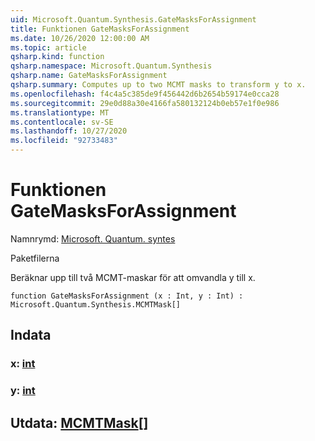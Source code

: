 ```yaml
---
uid: Microsoft.Quantum.Synthesis.GateMasksForAssignment
title: Funktionen GateMasksForAssignment
ms.date: 10/26/2020 12:00:00 AM
ms.topic: article
qsharp.kind: function
qsharp.namespace: Microsoft.Quantum.Synthesis
qsharp.name: GateMasksForAssignment
qsharp.summary: Computes up to two MCMT masks to transform y to x.
ms.openlocfilehash: f4c4a5c385de9f456442d6b2654b59174e0cca28
ms.sourcegitcommit: 29e0d88a30e4166fa580132124b0eb57e1f0e986
ms.translationtype: MT
ms.contentlocale: sv-SE
ms.lasthandoff: 10/27/2020
ms.locfileid: "92733483"
---
```

# <a name="gatemasksforassignment-function"></a>Funktionen GateMasksForAssignment

Namnrymd: [Microsoft. Quantum. syntes](xref:Microsoft.Quantum.Synthesis)

Paketfilerna [](https://nuget.org/packages/)


Beräknar upp till två MCMT-maskar för att omvandla y till x.

```qsharp
function GateMasksForAssignment (x : Int, y : Int) : Microsoft.Quantum.Synthesis.MCMTMask[]
```


## <a name="input"></a>Indata

### <a name="x--int"></a>x: [int](xref:microsoft.quantum.lang-ref.int)




### <a name="y--int"></a>y: [int](xref:microsoft.quantum.lang-ref.int)





## <a name="output--mcmtmask"></a>Utdata: [MCMTMask](xref:Microsoft.Quantum.Synthesis.MCMTMask)[]

